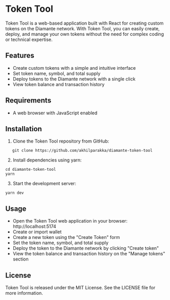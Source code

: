 # Token Tool

Token Tool is a web-based application built with React for creating custom tokens on the Diamante network. With Token Tool, you can easily create, deploy, and manage your own tokens without the need for complex coding or technical expertise.

## Features

- Create custom tokens with a simple and intuitive interface
- Set token name, symbol, and total supply
- Deploy tokens to the Diamante network with a single click
- View token balance and transaction history

## Requirements

- A web browser with JavaScript enabled

## Installation

1. Clone the Token Tool repository from GitHub:

```
   git clone https://github.com/akhilparakka/diamante-token-tool
```

2. Install dependencies using yarn:

```
cd diamante-token-tool
yarn

```

3. Start the development server:

```
yarn dev
```

## Usage

- Open the Token Tool web application in your browser: http://localhost:5174
- Create or import wallet
- Create a new token using the "Create Token" form
- Set the token name, symbol, and total supply
- Deploy the token to the Diamante network by clicking "Create token"
- View the token balance and transaction history on the "Manage tokens" section

## License

Token Tool is released under the MIT License. See the LICENSE file for more information.
